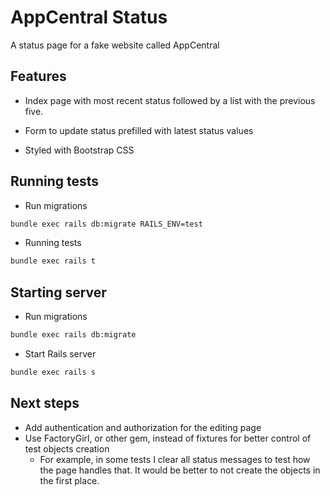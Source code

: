 # AppCentral Status 

A status page for a fake website called AppCentral

## Features

- Index page with most recent status followed by a list with the previous five.

- Form to update status prefilled with latest status values

- Styled with Bootstrap CSS

## Running tests

- Run migrations

```bash
bundle exec rails db:migrate RAILS_ENV=test
`````

- Running tests

```bash
bundle exec rails t
`````

## Starting server

- Run migrations

```bash
bundle exec rails db:migrate
```

- Start Rails server

```bash
bundle exec rails s
```

## Next steps

- Add authentication and authorization for the editing page
- Use FactoryGirl, or other gem, instead of fixtures for better control of test objects creation
	- For example, in some tests I clear all status messages to test how the page handles that. It would be better to not create the objects in the first place.
